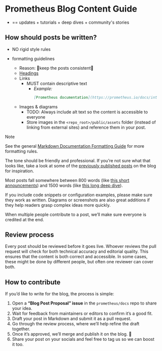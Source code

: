 # Prometheus Blog Content Guide

* == updates + tutorials + deep dives + community's stories 

## How should posts be written?

* NO rigid style rules

* formatting guidelines
  * Reason: 🧠keep the posts consistent🧠
  * [Headings](../markdown-guide.md#proper-usage-of-heading-levels)
  * Links
    * MUST contain descriptive text
      * _Example:_ 
        ```markdown
        [Prometheus documentation](https://prometheus.io/docs/introduction/overview/)
        ```
  * Images & diagrams
    * TODO: Always include alt text so the content is accessible to everyone
    * Store images in the `<repo_root>/public/assets` folder (instead of linking from external sites) and reference them in your post.

> [!NOTE]
> See the general [Markdown Documentation Formatting Guide](../markdown-guide.md) for more formatting rules.


The tone should be friendly and professional.
If you’re not sure what that looks like, take a look at some of the [previously published posts](https://prometheus.io/blog/) 
on the blog for inspiration.  

Most posts fall somewhere between 800 words (like [this short announcements](https://prometheus.io/blog/2023/09/01/promcon2023-schedule/)) 
and 1500 words (like [this long deep dive](https://prometheus.io/blog/2021/11/16/agent/)).   

If you include code snippets or configuration examples, please make sure they work as written.
Diagrams or screenshots are also great additions if they help readers grasp complex ideas more quickly.  

When multiple people contribute to a post, we’ll make sure everyone is credited at the end.  


## Review process

Every post should be reviewed before it goes live.
Whoever reviews the pull request will check for both technical accuracy and editorial quality. 
This ensures that the content is both correct and accessible. 
In some cases, these might be done by different people, but often one reviewer can cover both.


## How to contribute

If you’d like to write for the blog, the process is simple:  

1. Open a **“Blog Post Proposal” issue** in the `prometheus/docs` repo to share your idea.  
2. Wait for feedback from maintainers or editors to confirm it’s a good fit.  
3. Draft your post in Markdown and submit it as a pull request.  
4. Go through the review process, where we’ll help refine the draft together.  
5. Once it’s approved, we’ll merge and publish it on the blog. 🎉
6. Share your post on your socials and feel free to tag us so we can boost it too.
